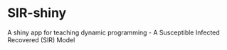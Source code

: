 SIR-shiny
=========

A shiny app for teaching dynamic programming - A Susceptible Infected Recovered (SIR) Model
